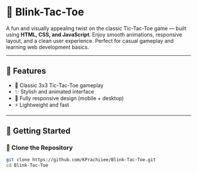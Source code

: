 # 🎯 Blink-Tac-Toe

A fun and visually appealing twist on the classic Tic-Tac-Toe game — built using **HTML, CSS, and JavaScript**. Enjoy smooth animations, responsive layout, and a clean user experience. Perfect for casual gameplay and learning web development basics.

---

## 🌟 Features

- 🔹 Classic 3x3 Tic-Tac-Toe gameplay  
- ✨ Stylish and animated interface  
- 📱 Fully responsive design (mobile + desktop)  
- ⚡ Lightweight and fast  

---

## 🚀 Getting Started

### 🔧 Clone the Repository
```bash
git clone https://github.com/KPrachiiee/Blink-Tac-Toe.git
cd Blink-Tac-Toe
